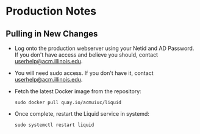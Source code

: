 Production Notes
================

## Pulling in New Changes

* Log onto the production webserver using your Netid and AD Password. If you don't have access and believe you should, contact userhelp@acm.illinois.edu.
* You will need sudo access. If you don't have it, contact userhelp@acm.illinois.edu.
* Fetch the latest Docker image from the repository:

  `sudo docker pull quay.io/acmuiuc/liquid`
* Once complete, restart the Liquid service in systemd:

  `sudo systemctl restart liquid`
